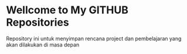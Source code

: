 # Wellcome to My GITHUB Repositories
Repository ini untuk menyimpan rencana project dan pembelajaran yang akan dilakukan di masa depan
